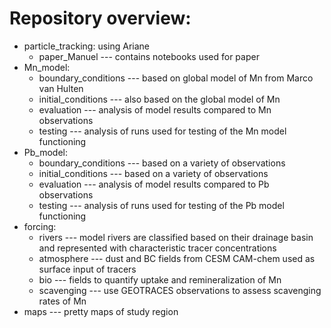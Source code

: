 # Repository overview: 

- particle_tracking: using Ariane
	 - paper_Manuel --- contains notebooks used for paper
- Mn_model:
	- boundary_conditions --- based on global model of Mn from Marco van Hulten
	- initial_conditions --- also based on the global model of Mn
	- evaluation --- analysis of model results compared to Mn observations
	- testing --- analysis of runs used for testing of the Mn model functioning 
- Pb_model:
	- boundary_conditions --- based on a variety of observations
	- initial_conditions --- based on a variety of observations
	- evaluation --- analysis of model results compared to Pb observations
	- testing --- analysis of runs used for testing of the Pb model functioning
- forcing: 
	- rivers --- model rivers are classified based on their drainage basin and represented with characteristic tracer concentrations 
	- atmosphere --- dust and BC fields from CESM CAM-chem used as surface input of tracers
	- bio --- fields to quantify uptake and remineralization of Mn
	- scavenging --- use GEOTRACES observations to assess scavenging rates of Mn
- maps --- pretty maps of study region 
